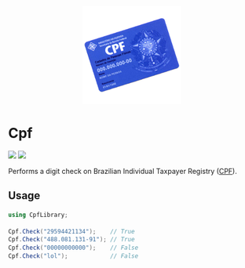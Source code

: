 <p align="center">
    <a href="#cpf">
        <img alt="logo" src="Assets/logo.png">
    </a>
</p>

# Cpf

[![][build-img]][build]
[![][nuget-img]][nuget]

Performs a digit check on Brazilian Individual Taxpayer Registry ([CPF]).

[build]:     https://ci.appveyor.com/project/TallesL/net-Cpf
[build-img]: https://ci.appveyor.com/api/projects/status/github/tallesl/net-Cpf?svg=true
[nuget]:     https://www.nuget.org/packages/Cpf
[nuget-img]: https://badge.fury.io/nu/Cpf.svg
[CPF]:       http://en.wikipedia.org/wiki/Cadastro_de_Pessoas_F%C3%ADsicas

## Usage

```cs
using CpfLibrary;

Cpf.Check("29594421134");    // True
Cpf.Check("488.081.131-91"); // True
Cpf.Check("00000000000");    // False
Cpf.Check("lol");            // False
```
